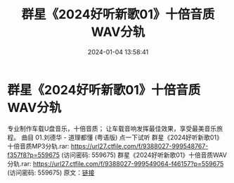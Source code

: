 ﻿---
title: 群星《2024好听新歌01》十倍音质WAV分轨
date: 2024-01-04 13:58:41
categories: WAV车载音乐、镜像
tags: 华语中文
---
# 群星《2024好听新歌01》十倍音质WAV分轨

专业制作车载U盘音乐，十倍音质；
让车载音响发挥最佳效果，享受最美音乐旅程。
曲目
01.刘德华 - 道理都懂 (粤语版)
点一下试听
群星《2024好听新歌01》十倍音质MP3分轨.rar: https://url27.ctfile.com/f/9388027-999548767-f357f8?p=559675
(访问密码: 559675)
群星《2024好听新歌01》十倍音质WAV分轨.rar: https://url27.ctfile.com/f/9388027-999549064-f46157?p=559675
(访问密码: 559675)
原文：[链接](https://blog.sina.com.cn/s/blog_1647c7e760103142w.html)